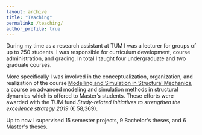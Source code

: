 ```yaml
---
layout: archive
title: "Teaching"
permalink: /teaching/
author_profile: true
---
```


During my time as a research assistant at TUM I was a lecturer for groups of up to 250 students. I was responsible for curriculum development, course administration, and grading. In total I taught four undergraduate and two graduate courses.

More specifically I was involved in the conceptualization, organization, and realization of the course <a target="_blank" href="https://www.cee.ed.tum.de/bm/lehre/masterstudiengaenge/modelling-and-simulation/">Modelling and Simulation in Structural Mechanics</a>, a course on advanced modeling and simulation methods in structural dynamics which is offered to Master’s students. These efforts were awarded with the TUM fund _Study-related initiatives to strengthen the excellence strategy 2019_ (€ 58,369).

Up to now I supervised 15 semester projects, 9 Bachelor's theses, and 6 Master's theses.

<!-- Since 2021 I am the PhD mentor of <a target="_blank" href="https://www.cee.ed.tum.de/bm/mitarbeiterinnen/sebastian-schopper/">Sebastian Schopper</a>. -->
